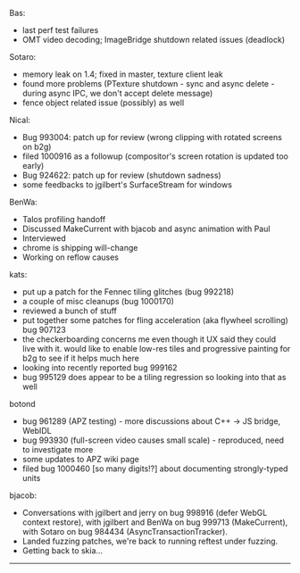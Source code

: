 Bas:
* last perf test failures
* OMT video decoding; ImageBridge shutdown related issues (deadlock)

Sotaro:
* memory leak on 1.4; fixed in master, texture client leak
* found more problems (PTexture shutdown - sync and async delete - during async IPC, we don't accept delete message)
* fence object related issue (possibly) as well

Nical:
* Bug 993004: patch up for review (wrong clipping with rotated screens on b2g)
* filed 1000916 as a followup (compositor's screen rotation is updated too early)
* Bug 924622: patch up for review (shutdown sadness)
* some feedbacks to jgilbert's SurfaceStream for windows

BenWa:
* Talos profiling handoff
* Discussed MakeCurrent with bjacob and async animation with Paul
* Interviewed
* chrome is shipping will-change
* Working on reflow causes

kats:
* put up a patch for the Fennec tiling glitches (bug 992218)
* a couple of misc cleanups (bug 1000170)
* reviewed a bunch of stuff
* put together some patches for fling acceleration (aka flywheel scrolling) bug 907123
* the checkerboarding concerns me even though it UX said they could live with it. would like to enable low-res tiles and progressive painting for b2g to see if it helps much here
* looking into recently reported bug 999162
* bug 995129 does appear to be a tiling regression so looking into that as well

botond
  - bug 961289 (APZ testing)
         - more discussions about C++ -> JS bridge, WebIDL
  - bug 993930 (full-screen video causes small scale)
         - reproduced, need to investigate more
  - some updates to APZ wiki page
  - filed bug 1000460 [so many digits!?] about documenting strongly-typed units



bjacob:
* Conversations with jgilbert and jerry on bug 998916 (defer WebGL context restore), with jgilbert and BenWa on bug 999713 (MakeCurrent), with Sotaro on bug 984434 (AsyncTransactionTracker).
* Landed fuzzing patches, we're back to running reftest under fuzzing.
* Getting back to skia...

________________


